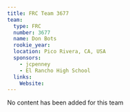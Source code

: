 ```yaml
---
title: FRC Team 3677
team:
  type: FRC
  number: 3677
  name: Don Bots
  rookie_year: 
  location: Pico Rivera, CA, USA
  sponsors:
    - jcpenney
    - El Rancho High School
  links:
    Website: 
---
```

No content has been added for this team